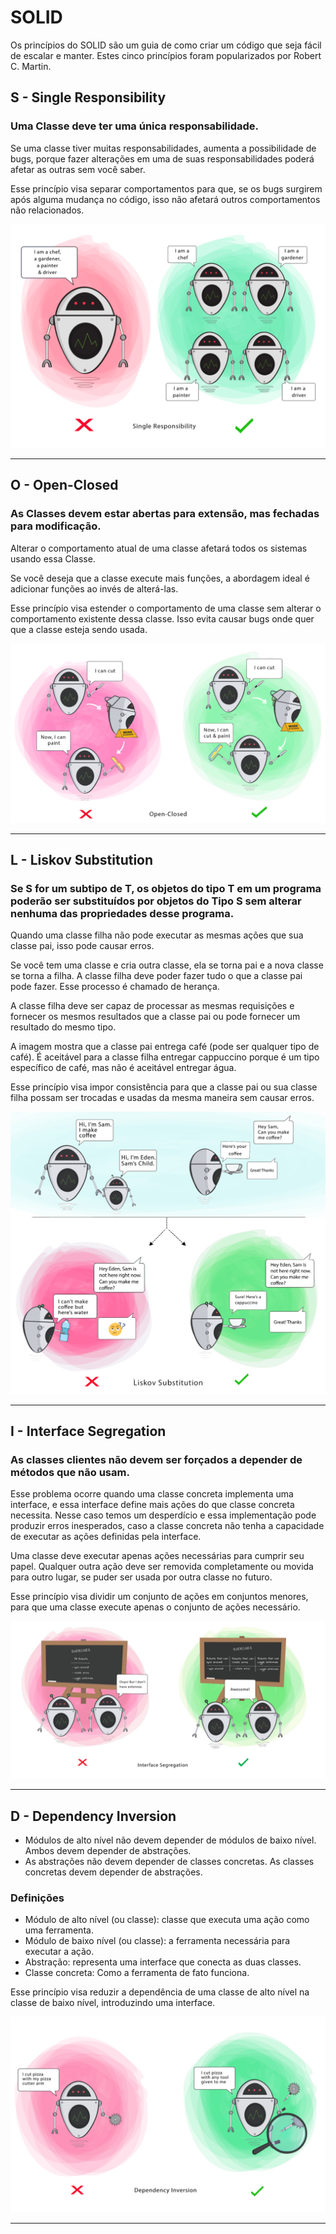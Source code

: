 # SOLID
Os princípios do SOLID são um guia de como criar um código que seja fácil de escalar e manter.
Estes cinco princípios foram popularizados por Robert C. Martin.

## S - Single Responsibility
### Uma Classe deve ter uma única responsabilidade.

Se uma classe tiver muitas responsabilidades, aumenta a possibilidade de bugs, porque fazer alterações em uma de suas responsabilidades poderá afetar as outras sem você saber.

Esse princípio visa separar comportamentos para que, se os bugs surgirem após alguma mudança no código, isso não afetará outros comportamentos não relacionados.

![](../_assets/srp.png "Single Responsibility")

---

## O - Open-Closed
### As Classes devem estar abertas para extensão, mas fechadas para modificação.

Alterar o comportamento atual de uma classe afetará todos os sistemas usando essa Classe.

Se você deseja que a classe execute mais funções, a abordagem ideal é adicionar funções ao invés de alterá-las.

Esse princípio visa estender o comportamento de uma classe sem alterar o comportamento existente dessa classe. Isso evita causar bugs onde quer que a classe esteja sendo usada.

![](../_assets/ocp.png "Open-Closed")

---

## L - Liskov Substitution
### Se **S** for um subtipo de **T**, os objetos do tipo **T** em um programa poderão ser substituídos por objetos do Tipo **S** sem alterar nenhuma das propriedades desse programa.

Quando uma classe filha não pode executar as mesmas ações que sua classe pai, isso pode causar erros.

Se você tem uma classe e cria outra classe, ela se torna pai e a nova classe se torna a filha. A classe filha deve poder fazer tudo o que a classe pai pode fazer. Esse processo é chamado de herança.

A classe filha deve ser capaz de processar as mesmas requisições e fornecer os mesmos resultados que a classe pai ou pode fornecer um resultado do mesmo tipo.

A imagem mostra que a classe pai entrega café (pode ser qualquer tipo de café). É aceitável para a classe filha entregar cappuccino porque é um tipo específico de café, mas não é aceitável entregar água.

Esse princípio visa impor consistência para que a classe pai ou sua classe filha possam ser trocadas e usadas da mesma maneira sem causar erros.

![](../_assets/lsp.png "Liskov Substitution")

---

## I - Interface Segregation
### As classes clientes não devem ser forçados a depender de métodos que não usam.

Esse problema ocorre quando uma classe concreta implementa uma interface, e essa interface define mais ações do que classe concreta necessita. Nesse caso temos um desperdício e essa implementação pode produzir erros inesperados, caso a classe concreta não tenha a capacidade de executar as ações definidas pela interface.

Uma classe deve executar apenas ações necessárias para cumprir seu papel. Qualquer outra ação deve ser removida completamente ou movida para outro lugar, se puder ser usada por outra classe no futuro.

Esse princípio visa dividir um conjunto de ações em conjuntos menores, para que uma classe execute apenas o conjunto de ações necessário.

![](../_assets/isp.png "Interface Segregation")

---

## D - Dependency Inversion
- Módulos de alto nível não devem depender de módulos de baixo nível. Ambos devem depender de abstrações.
- As abstrações não devem depender de classes concretas. As classes concretas devem depender de abstrações.

### Definições
- Módulo de alto nível (ou classe): classe que executa uma ação como uma ferramenta.
- Módulo de baixo nível (ou classe): a ferramenta necessária para executar a ação.
- Abstração: representa uma interface que conecta as duas classes.
- Classe concreta: Como a ferramenta de fato funciona.

Esse princípio visa reduzir a dependência de uma classe de alto nível na classe de baixo nível, introduzindo uma interface.

![](../_assets/dip.png "Dependency Inversion")

---
